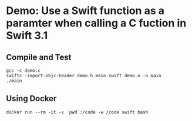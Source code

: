 # Demo: Use a Swift function as a paramter when calling a C fuction in Swift 3.1

## Compile and Test
```
gcc -c demo.c
swiftc -import-objc-header demo.h main.swift demo.o -o main
./main
```

## Using Docker
```
docker run --rm -it -v `pwd`:/code -w /code swift bash
```